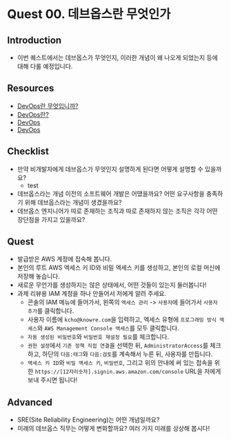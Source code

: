 # Quest 00. 데브옵스란 무엇인가

## Introduction
* 이번 퀘스트에서는 데브옵스가 무엇인지, 이러한 개념이 왜 나오게 되었는지 등에 대해 다룰 예정입니다.

## Resources
* [DevOps란 무엇입니까?](https://aws.amazon.com/ko/devops/what-is-devops/)
* [DevOps란?](https://azure.microsoft.com/ko-kr/overview/what-is-devops/)
* [DevOps](https://cloud.google.com/devops/?hl=ko)
* [DevOps](https://en.wikipedia.org/wiki/DevOps)

## Checklist
* 만약 비개발자에게 데브옵스가 무엇인지 설명하게 된다면 어떻게 설명할 수 있을까요?
  * test
* 데브옵스라는 개념 이전의 소프트웨어 개발은 어땠을까요? 어떤 요구사항을 충족하기 위해 데브옵스라는 개념이 생겼을까요?
* 데브옵스 엔지니어가 따로 존재하는 조직과 따로 존재하지 않는 조직은 각각 어떤 장단점을 가지고 있을까요?

## Quest
* 발급받은 AWS 계정에 접속해 봅니다.
* 본인의 루트 AWS 엑세스 키 ID와 비밀 엑세스 키를 생성하고, 본인의 로컬 머신에 저장해 놓습니다.
* 새로운 무언가를 생성하지는 않은 상태에서, 어떤 것들이 있는지 둘러봅니다!
* 과제 리뷰용 IAM 계정을 하나 만들어서 저에게 알려 주세요.
  * 콘솔의 IAM 메뉴에 들어가서, 왼쪽의 `엑세스 관리` -> `사용자`에 들어가서 `사용자 추가`를 클릭합니다.
  * 사용자 이름에 `kcho@knowre.com`을 입력하고, 엑세스 유형에 `프로그래밍 방식 엑세스`와 `AWS Management Console 액세스`를 모두 클릭합니다.
  * `자동 생성된 비밀번호`와 `비밀번호 재설정 필요`를 체크합니다.
  * `권한 설정`에서 `기존 정책 직접 연결`을 선택한 뒤, `AdministratorAccess`를 체크하고, 하단의 `다음:태그`와 `다음:검토`를 계속해서 누른 뒤, 사용자를 만듭니다.
  * `액세스 키 ID`와 `비밀 액세스 키`, `비밀번호`, 그리고 위의 안내에 써 있는 접속을 위한 `https://[12자리숫자].signin.aws.amazon.com/console` URL을 저에게 보내 주시면 됩니다!

## Advanced
* SRE(Site Reliability Engineering)는 어떤 개념일까요?
* 미래의 데브옵스 직무는 어떻게 변화할까요? 여러 가지 미래를 상상해 봅시다!
